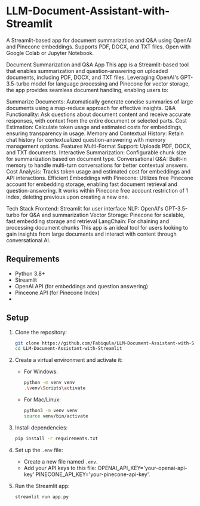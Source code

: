 # LLM-Document-Assistant-with-Streamlit
A Streamlit-based app for document summarization and Q&amp;A using OpenAI and Pinecone embeddings.
Supports PDF, DOCX, and TXT files. Open with Google Colab or Jupyter Notebook.

Document Summarization and Q&A App
This app is a Streamlit-based tool that enables summarization and question-answering on uploaded documents,
including PDF, DOCX, and TXT files.
Leveraging OpenAI's GPT-3.5-turbo model for language processing and Pinecone for vector storage,
the app provides seamless document handling, enabling users to:

Summarize Documents:
Automatically generate concise summaries of large documents using a map-reduce approach for effective insights.
Q&A Functionality:
Ask questions about document content and receive accurate responses, with context from the entire document or selected parts.
Cost Estimation: Calculate token usage and estimated costs for embeddings, ensuring transparency in usage.
Memory and Contextual History: Retain chat history for contextualized question-answering with memory management options.
Features
Multi-Format Support: Uploads PDF, DOCX, and TXT documents.
Interactive Summarization: Configurable chunk size for summarization based on document type.
Conversational Q&A: Built-in memory to handle multi-turn conversations for better contextual answers.
Cost Analysis: Tracks token usage and estimated cost for embeddings and API interactions.
Efficient Embeddings with Pinecone:
Utilizes free Pinecone account for embedding storage, enabling fast document retrieval and question-answering.
It works within Pinecone free account restriction of 1 index, deleting previous upon creating a new one.

Tech Stack
Frontend: Streamlit for user interface
NLP: OpenAI's GPT-3.5-turbo for Q&A and summarization
Vector Storage: Pinecone for scalable, fast embedding storage and retrieval
LangChain: For chaining and processing document chunks
This app is an ideal tool for users looking to gain insights from large documents and interact with content
through conversational AI.

## Requirements

- Python 3.8+
- Streamlit
- OpenAI API (for embeddings and question answering)
- Pinceone API (for Pinecone Index)
- 

## Setup

1. Clone the repository:
    ```bash
    git clone https://github.com/Fabiqula/LLM-Document-Assistant-with-Streamlit.git
    cd LLM-Document-Assistant-with-Streamlit
    ```

2. Create a virtual environment and activate it:
    - For Windows:
      ```bash
      python -m venv venv
      .\venv\Scripts\activate
      ```
    - For Mac/Linux:
      ```bash
      python3 -m venv venv
      source venv/bin/activate
      ```

3. Install dependencies:
    ```bash
    pip install -r requirements.txt
    ```

4. Set up the `.env` file:
    - Create a new file named `.env`.
    - Add your API keys to this file:
        OPENAI_API_KEY='your-openai-api-key'
        PINECONE_API_KEY='your-pinecone-api-key'.


5. Run the Streamlit app:
    ```bash
    streamlit run app.py
    ```